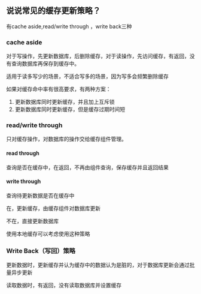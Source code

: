 ## 说说常见的缓存更新策略？

有cache aside,read/write through ，write back三种

### cache aside

对于写操作，先更新数据库，后删除缓存，对于读操作，先访问缓存，有返回，没有查询数据库再保存到缓存中。

适用于读多写少的场景，不适合写多的场景，因为写多会频繁删除缓存

如果对缓存命中率有很高要求，有两种方案：

1. 更新数据库同时更新缓存，并且加上互斥锁
2. 更新数据库同时更新缓存，但是缓存过期时间短



### read/write through

只对缓存操作，对数据库的操作交给缓存组件管理。

#### read through 

查询是否在缓存中，在返回，不再由组件查询，保存缓存并且返回结果

#### write through

查询待更新数据是否在缓存中

在，更新缓存，由缓存组件对数据库更新

不在，直接更新数据库

使用本地缓存可以考虑使用这种策略

### Write Back（写回）策略

更新数据时，更新缓存并认为缓存中的数据认为是脏的，对于数据库更新会通过批量异步更新

读取数据时，有返回，没有读取数据库并设置缓存